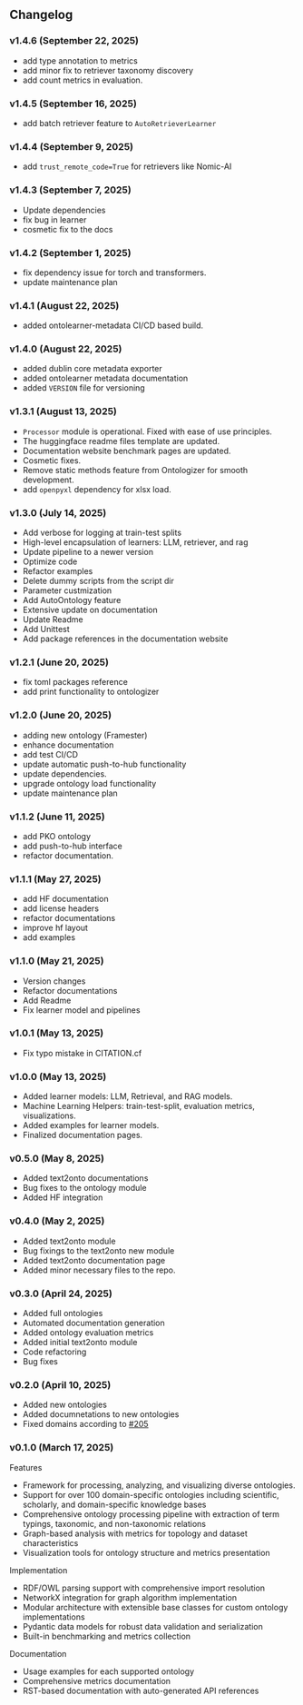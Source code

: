 ## Changelog

### v1.4.6 (September 22, 2025)
- add type annotation to metrics
- add minor fix to retriever taxonomy discovery
- add count metrics in evaluation.

### v1.4.5 (September 16, 2025)
- add batch retriever feature to `AutoRetrieverLearner`


### v1.4.4 (September 9, 2025)
- add `trust_remote_code=True` for retrievers like Nomic-AI

### v1.4.3 (September 7, 2025)
- Update dependencies
- fix bug in learner
- cosmetic fix to the docs

### v1.4.2 (September 1, 2025)
- fix dependency issue for torch and transformers.
- update maintenance plan

### v1.4.1 (August 22, 2025)
- added ontolearner-metadata CI/CD based build.

### v1.4.0 (August 22, 2025)
- added dublin core metadata exporter
- added ontolearner metadata documentation
- added `VERSION` file for versioning

### v1.3.1 (August 13, 2025)
- `Processor` module is operational. Fixed with ease of use principles.
- The huggingface readme files template are updated.
- Documentation website benchmark pages are updated.
- Cosmetic fixes.
- Remove static methods feature from Ontologizer for smooth development.
- add `openpyxl` dependency for xlsx load.

### v1.3.0 (July 14, 2025)
- Add verbose for logging at train-test splits
- High-level encapsulation of learners: LLM, retriever, and rag
- Update pipeline to a newer version
- Optimize code
- Refactor examples
- Delete dummy scripts from the script dir
- Parameter custmization
- Add AutoOntology feature
- Extensive update on documentation
- Update Readme
- Add Unittest
- Add package references in the documentation website

### v1.2.1 (June 20, 2025)
- fix toml packages reference
- add print functionality to ontologizer

### v1.2.0 (June 20, 2025)
- adding new ontology (Framester)
- enhance documentation
- add test CI/CD
- update automatic push-to-hub functionality
- update dependencies.
- upgrade ontology load functionality
- update maintenance plan

### v1.1.2 (June 11, 2025)
- add PKO ontology
- add push-to-hub interface
- refactor documentation.

### v1.1.1 (May 27, 2025)
- add HF documentation
- add license headers
- refactor documentations
- improve hf layout
- add examples

### v1.1.0 (May 21, 2025)
- Version changes
- Refactor documentations
- Add Readme
- Fix learner model and pipelines

### v1.0.1 (May 13, 2025)
- Fix typo mistake in CITATION.cf

### v1.0.0 (May 13, 2025)
- Added learner models: LLM, Retrieval, and RAG models.
- Machine Learning Helpers: train-test-split, evaluation metrics, visualizations.
- Added examples for learner models.
- Finalized documentation pages.


### v0.5.0 (May 8, 2025)
- Added text2onto documentations
- Bug fixes to the ontology module
- Added HF integration

### v0.4.0 (May 2, 2025)
- Added text2onto module
- Bug fixings to the text2onto new module
- Added text2onto documentation page
- Added minor necessary files to the repo.

### v0.3.0 (April 24, 2025)
- Added full ontologies
- Automated documentation generation
- Added ontology evaluation metrics
- Added initial text2onto module
- Code refactoring
- Bug fixes

### v0.2.0 (April 10, 2025)
- Added new ontologies
- Added documnetations to new ontologies
- Fixed domains according to [#205](https://github.com/sciknoworg/OntoLearner/issues/205)

### v0.1.0 (March 17, 2025)
Features
- Framework for processing, analyzing, and visualizing diverse ontologies.
- Support for over 100 domain-specific ontologies including scientific, scholarly, and domain-specific knowledge bases
- Comprehensive ontology processing pipeline with extraction of term typings, taxonomic, and non-taxonomic relations
- Graph-based analysis with metrics for topology and dataset characteristics
- Visualization tools for ontology structure and metrics presentation

Implementation
- RDF/OWL parsing support with comprehensive import resolution
- NetworkX integration for graph algorithm implementation
- Modular architecture with extensible base classes for custom ontology implementations
- Pydantic data models for robust data validation and serialization
- Built-in benchmarking and metrics collection

Documentation
- Usage examples for each supported ontology
- Comprehensive metrics documentation
- RST-based documentation with auto-generated API references
